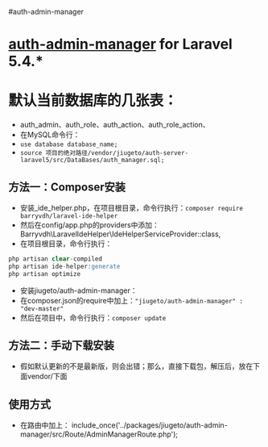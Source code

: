 #auth-admin-manager

# [auth-admin-manager](https://github.com/jiugeto/auth-admin-manager) for Laravel 5.4.*

# 默认当前数据库的几张表：
- auth_admin、auth_role、auth_action、auth_role_action、
- 在MySQL命令行：
- `use database database_name;`
- `source 项目的绝对路径/vendor/jiugeto/auth-server-laravel5/src/DataBases/auth_manager.sql;`

## 方法一：Composer安装
- 安装_ide_helper.php，在项目根目录，命令行执行：`composer require barryvdh/laravel-ide-helper`
- 然后在config/app.php的providers中添加：Barryvdh\LaravelIdeHelper\IdeHelperServiceProvider::class,
- 在项目根目录，命令行执行：
```sql
php artisan clear-compiled
php artisan ide-helper:generate
php artisan optimize
```
- 安装jiugeto/auth-admin-manager：
- 在composer.json的require中加上：`"jiugeto/auth-admin-manager" : "dev-master"`
- 然后在项目中，命令行执行：`composer update`
## 方法二：手动下载安装
- 假如默认更新的不是最新版，则会出错；那么，直接下载包，解压后，放在下面vendor/下面

## 使用方式
- 在路由中加上：
include_once('../packages/jiugeto/auth-admin-manager/src/Route/AdminManagerRoute.php');